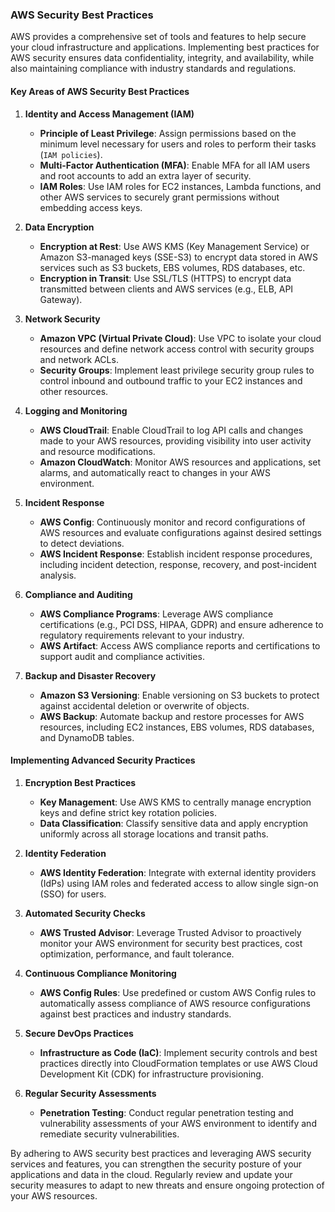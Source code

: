 ### AWS Security Best Practices

AWS provides a comprehensive set of tools and features to help secure your cloud infrastructure and applications. Implementing best practices for AWS security ensures data confidentiality, integrity, and availability, while also maintaining compliance with industry standards and regulations.

#### Key Areas of AWS Security Best Practices

1. **Identity and Access Management (IAM)**

   - **Principle of Least Privilege**: Assign permissions based on the minimum level necessary for users and roles to perform their tasks (`IAM policies`).
   - **Multi-Factor Authentication (MFA)**: Enable MFA for all IAM users and root accounts to add an extra layer of security.
   - **IAM Roles**: Use IAM roles for EC2 instances, Lambda functions, and other AWS services to securely grant permissions without embedding access keys.

2. **Data Encryption**

   - **Encryption at Rest**: Use AWS KMS (Key Management Service) or Amazon S3-managed keys (SSE-S3) to encrypt data stored in AWS services such as S3 buckets, EBS volumes, RDS databases, etc.
   - **Encryption in Transit**: Use SSL/TLS (HTTPS) to encrypt data transmitted between clients and AWS services (e.g., ELB, API Gateway).

3. **Network Security**

   - **Amazon VPC (Virtual Private Cloud)**: Use VPC to isolate your cloud resources and define network access control with security groups and network ACLs.
   - **Security Groups**: Implement least privilege security group rules to control inbound and outbound traffic to your EC2 instances and other resources.

4. **Logging and Monitoring**

   - **AWS CloudTrail**: Enable CloudTrail to log API calls and changes made to your AWS resources, providing visibility into user activity and resource modifications.
   - **Amazon CloudWatch**: Monitor AWS resources and applications, set alarms, and automatically react to changes in your AWS environment.

5. **Incident Response**

   - **AWS Config**: Continuously monitor and record configurations of AWS resources and evaluate configurations against desired settings to detect deviations.
   - **AWS Incident Response**: Establish incident response procedures, including incident detection, response, recovery, and post-incident analysis.

6. **Compliance and Auditing**

   - **AWS Compliance Programs**: Leverage AWS compliance certifications (e.g., PCI DSS, HIPAA, GDPR) and ensure adherence to regulatory requirements relevant to your industry.
   - **AWS Artifact**: Access AWS compliance reports and certifications to support audit and compliance activities.

7. **Backup and Disaster Recovery**

   - **Amazon S3 Versioning**: Enable versioning on S3 buckets to protect against accidental deletion or overwrite of objects.
   - **AWS Backup**: Automate backup and restore processes for AWS resources, including EC2 instances, EBS volumes, RDS databases, and DynamoDB tables.

#### Implementing Advanced Security Practices

1. **Encryption Best Practices**
   - **Key Management**: Use AWS KMS to centrally manage encryption keys and define strict key rotation policies.
   - **Data Classification**: Classify sensitive data and apply encryption uniformly across all storage locations and transit paths.

2. **Identity Federation**
   - **AWS Identity Federation**: Integrate with external identity providers (IdPs) using IAM roles and federated access to allow single sign-on (SSO) for users.

3. **Automated Security Checks**
   - **AWS Trusted Advisor**: Leverage Trusted Advisor to proactively monitor your AWS environment for security best practices, cost optimization, performance, and fault tolerance.

4. **Continuous Compliance Monitoring**
   - **AWS Config Rules**: Use predefined or custom AWS Config rules to automatically assess compliance of AWS resource configurations against best practices and industry standards.

5. **Secure DevOps Practices**
   - **Infrastructure as Code (IaC)**: Implement security controls and best practices directly into CloudFormation templates or use AWS Cloud Development Kit (CDK) for infrastructure provisioning.

6. **Regular Security Assessments**
   - **Penetration Testing**: Conduct regular penetration testing and vulnerability assessments of your AWS environment to identify and remediate security vulnerabilities.

By adhering to AWS security best practices and leveraging AWS security services and features, you can strengthen the security posture of your applications and data in the cloud. Regularly review and update your security measures to adapt to new threats and ensure ongoing protection of your AWS resources.